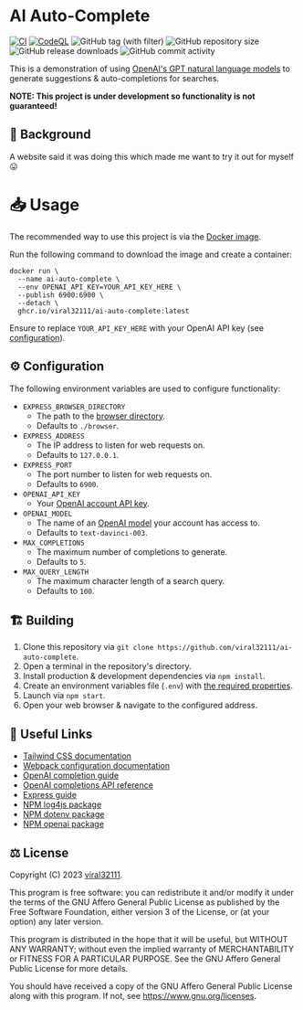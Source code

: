 # AI Auto-Complete

[![CI](https://github.com/viral32111/ai-auto-complete/actions/workflows/ci.yml/badge.svg)](https://github.com/viral32111/ai-auto-complete/actions/workflows/ci.yml)
[![CodeQL](https://github.com/viral32111/ai-auto-complete/actions/workflows/codeql.yml/badge.svg)](https://github.com/viral32111/ai-auto-complete/actions/workflows/codeql.yml)
![GitHub tag (with filter)](https://img.shields.io/github/v/tag/viral32111/ai-auto-complete?label=Latest)
![GitHub repository size](https://img.shields.io/github/repo-size/viral32111/ai-auto-complete?label=Size)
![GitHub release downloads](https://img.shields.io/github/downloads/viral32111/ai-auto-complete/total?label=Downloads)
![GitHub commit activity](https://img.shields.io/github/commit-activity/m/viral32111/ai-auto-complete?label=Commits)

This is a demonstration of using [OpenAI's GPT natural language models](https://platform.openai.com/docs/models) to generate suggestions & auto-completions for searches.

**NOTE: This project is under development so functionality is not guaranteed!**

## 📜 Background

A website said it was doing this which made me want to try it out for myself 😛

# 📥 Usage

The recommended way to use this project is via the [Docker image](https://github.com/users/viral32111/packages/container/package/ai-auto-complete).

Run the following command to download the image and create a container:

```
docker run \
  --name ai-auto-complete \
  --env OPENAI_API_KEY=YOUR_API_KEY_HERE \
  --publish 6900:6900 \
  --detach \
  ghcr.io/viral32111/ai-auto-complete:latest
```

Ensure to replace `YOUR_API_KEY_HERE` with your OpenAI API key (see [configuration](#Configuration)).

## ⚙️ Configuration

The following environment variables are used to configure functionality:

* `EXPRESS_BROWSER_DIRECTORY`
  * The path to the [browser directory](browser/).
  * Defaults to `./browser`.
* `EXPRESS_ADDRESS`
  * The IP address to listen for web requests on.
  * Defaults to `127.0.0.1`.
* `EXPRESS_PORT`
  * The port number to listen for web requests on.
  * Defaults to `6900`.
* `OPENAI_API_KEY`
  * Your [OpenAI account API key](https://platform.openai.com/account/api-keys).
* `OPENAI_MODEL`
  * The name of an [OpenAI model](https://platform.openai.com/docs/models) your account has access to.
  * Defaults to `text-davinci-003`.
* `MAX_COMPLETIONS`
  * The maximum number of completions to generate.
  * Defaults to `5`.
* `MAX_QUERY_LENGTH`
  * The maximum character length of a search query.
  * Defaults to `100`.

## 🏗️ Building

1. Clone this repository via `git clone https://github.com/viral32111/ai-auto-complete`.
2. Open a terminal in the repository's directory.
3. Install production & development dependencies via `npm install`.
4. Create an environment variables file (`.env`) with [the required properties](#Configuration).
5. Launch via `npm start`.
6. Open your web browser & navigate to the configured address.

## 🔗 Useful Links

* [Tailwind CSS documentation](https://tailwindcss.com/docs/utility-first)
* [Webpack configuration documentation](https://webpack.js.org/concepts/configuration/)
* [OpenAI completion guide](https://platform.openai.com/docs/guides/completion)
* [OpenAI completions API reference](https://platform.openai.com/docs/api-reference/completions/create?lang=node.js)
* [Express guide](https://expressjs.com/en/guide/routing.html)
* [NPM log4js package](https://www.npmjs.com/package/log4js)
* [NPM dotenv package](https://www.npmjs.com/package/dotenv)
* [NPM openai package](https://www.npmjs.com/package/openai)

## ⚖️ License

Copyright (C) 2023 [viral32111](https://viral32111.com).

This program is free software: you can redistribute it and/or modify
it under the terms of the GNU Affero General Public License as
published by the Free Software Foundation, either version 3 of the
License, or (at your option) any later version.

This program is distributed in the hope that it will be useful,
but WITHOUT ANY WARRANTY; without even the implied warranty of
MERCHANTABILITY or FITNESS FOR A PARTICULAR PURPOSE. See the
GNU Affero General Public License for more details.

You should have received a copy of the GNU Affero General Public License
along with this program. If not, see https://www.gnu.org/licenses.
